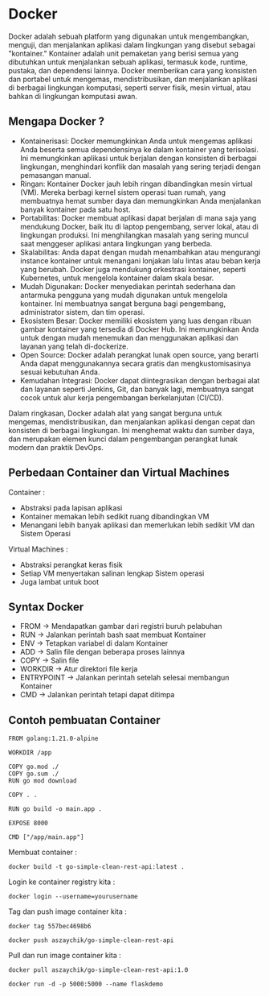 # Docker

Docker adalah sebuah platform yang digunakan untuk mengembangkan, menguji, dan menjalankan aplikasi dalam lingkungan yang disebut sebagai "kontainer." Kontainer adalah unit pemaketan yang berisi semua yang dibutuhkan untuk menjalankan sebuah aplikasi, termasuk kode, runtime, pustaka, dan dependensi lainnya. Docker memberikan cara yang konsisten dan portabel untuk mengemas, mendistribusikan, dan menjalankan aplikasi di berbagai lingkungan komputasi, seperti server fisik, mesin virtual, atau bahkan di lingkungan komputasi awan.

## Mengapa Docker ?

- Kontainerisasi: Docker memungkinkan Anda untuk mengemas aplikasi Anda beserta semua dependensinya ke dalam kontainer yang terisolasi. Ini memungkinkan aplikasi untuk berjalan dengan konsisten di berbagai lingkungan, menghindari konflik dan masalah yang sering terjadi dengan pemasangan manual.
- Ringan: Kontainer Docker jauh lebih ringan dibandingkan mesin virtual (VM). Mereka berbagi kernel sistem operasi tuan rumah, yang membuatnya hemat sumber daya dan memungkinkan Anda menjalankan banyak kontainer pada satu host.
- Portabilitas: Docker membuat aplikasi dapat berjalan di mana saja yang mendukung Docker, baik itu di laptop pengembang, server lokal, atau di lingkungan produksi. Ini menghilangkan masalah yang sering muncul saat menggeser aplikasi antara lingkungan yang berbeda.
- Skalabilitas: Anda dapat dengan mudah menambahkan atau mengurangi instance kontainer untuk menangani lonjakan lalu lintas atau beban kerja yang berubah. Docker juga mendukung orkestrasi kontainer, seperti Kubernetes, untuk mengelola kontainer dalam skala besar.
- Mudah Digunakan: Docker menyediakan perintah sederhana dan antarmuka pengguna yang mudah digunakan untuk mengelola kontainer. Ini membuatnya sangat berguna bagi pengembang, administrator sistem, dan tim operasi.
- Ekosistem Besar: Docker memiliki ekosistem yang luas dengan ribuan gambar kontainer yang tersedia di Docker Hub. Ini memungkinkan Anda untuk dengan mudah menemukan dan menggunakan aplikasi dan layanan yang telah di-dockerize.
- Open Source: Docker adalah perangkat lunak open source, yang berarti Anda dapat menggunakannya secara gratis dan mengkustomisasinya sesuai kebutuhan Anda.
- Kemudahan Integrasi: Docker dapat diintegrasikan dengan berbagai alat dan layanan seperti Jenkins, Git, dan banyak lagi, membuatnya sangat cocok untuk alur kerja pengembangan berkelanjutan (CI/CD).

Dalam ringkasan, Docker adalah alat yang sangat berguna untuk mengemas, mendistribusikan, dan menjalankan aplikasi dengan cepat dan konsisten di berbagai lingkungan. Ini menghemat waktu dan sumber daya, dan merupakan elemen kunci dalam pengembangan perangkat lunak modern dan praktik DevOps.

## Perbedaan Container dan Virtual Machines

Container :

- Abstraksi pada lapisan aplikasi
- Kontainer memakan lebih sedikit ruang dibandingkan VM
- Menangani lebih banyak aplikasi dan memerlukan lebih sedikit VM dan Sistem Operasi

Virtual Machines :

- Abstraksi perangkat keras fisik
- Setiap VM menyertakan salinan lengkap Sistem operasi
- Juga lambat untuk boot

## Syntax Docker

- FROM -> Mendapatkan gambar dari registri buruh pelabuhan
- RUN -> Jalankan perintah bash saat membuat Kontainer
- ENV -> Tetapkan variabel di dalam Kontainer
- ADD -> Salin file dengan beberapa proses lainnya
- COPY -> Salin file
- WORKDIR -> Atur direktori file kerja
- ENTRYPOINT -> Jalankan perintah setelah selesai membangun Kontainer
- CMD -> Jalankan perintah tetapi dapat ditimpa

## Contoh pembuatan Container

```
FROM golang:1.21.0-alpine

WORKDIR /app

COPY go.mod ./
COPY go.sum ./
RUN go mod download

COPY . .

RUN go build -o main.app .

EXPOSE 8000

CMD ["/app/main.app"]
```

Membuat container :

```
docker build -t go-simple-clean-rest-api:latest .
```

Login ke container registry kita :

```
docker login --username=yourusername
```

Tag dan push image container kita :

```
docker tag 557bec4698b6
```

```
docker push aszaychik/go-simple-clean-rest-api
```

Pull dan run image container kita :

```
docker pull aszaychik/go-simple-clean-rest-api:1.0
```

```
docker run -d -p 5000:5000 --name flaskdemo
```
